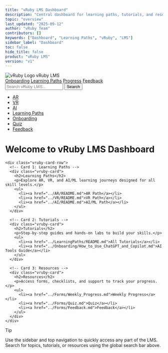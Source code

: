 ```yaml
---
title: "vRuby LMS Dashboard"
description: "Central dashboard for learning paths, tutorials, and resources."
topic: "overview"
last_updated: "2025-09-12"
author: "vRuby Team"
contributors: []
keywords: ["Dashboard", "Learning Paths", "vRuby", "LMS"]
sidebar_label: "Dashboard"
toc: false
hide_title: false
product: "vRuby LMS"
version: "v1"
---
```


<!-- Global styles (relative path from /LearningPaths to /assets) -->
<link rel="stylesheet" href="../assets/css/vruby.css">

<!-- Top Navigation Bar -->
<div class="vruby-navbar">
  <div class="vruby-brand">
    <img src="../assets/company-intro.png" alt="vRuby Logo" class="vruby-logo" />
    <span class="vruby-brand-text">vRuby LMS</span>
  </div>
  <nav class="vruby-navlinks">
    <a href="../Onboarding/README.md">Onboarding</a>
    <a href="../LearningPaths/README.md">Learning Paths</a>
    <a href="../Forms/Weekly_Progress.md">Progress</a>
    <a href="../Forms/Feedback.md">Feedback</a>
  </nav>
</div>

<!-- Global Search Bar -->
<div class="vruby-search">
  <input type="text" placeholder="Search vRuby LMS..." />
  <button>Search</button>
</div>

<div class="vruby-layout">
  <!-- Sidebar Navigation -->
  <nav class="vruby-sidebar">
    <ul>
      <li><a href="../AR/README.md">AR</a></li>
      <li><a href="../VR/README.md">VR</a></li>
      <li><a href="../AI/README.md">AI</a></li>
      <li><a href="../LearningPaths/README.md">Learning Paths</a></li>
      <li><a href="../Onboarding/README.md">Onboarding</a></li>
      <li><a href="../Forms/Quiz.md">Quiz</a></li>
      <li><a href="../Forms/Feedback.md">Feedback</a></li>
    </ul>
  </nav>

  <!-- Central Content: Card Layout -->
  <main class="vruby-main">
    <h1>Welcome to vRuby LMS Dashboard</h1>

    <div class="vruby-card-row">
      <!-- Card 1: Learning Paths -->
      <div class="vruby-card">
        <h2>Learning Paths</h2>
        <p>Explore AR, VR, and AI/ML learning journeys designed for all skill levels.</p>
        <ul>
          <li><a href="../AR/README.md">AR Path</a></li>
          <li><a href="../VR/README.md">VR Path</a></li>
          <li><a href="../AI/README.md">AI/ML Path</a></li>
        </ul>
      </div>

      <!-- Card 2: Tutorials -->
      <div class="vruby-card">
        <h2>Tutorials</h2>
        <p>Step-by-step guides and hands-on labs to build your skills.</p>
        <ul>
          <li><a href="../LearningPaths/README.md">All Tutorials</a></li>
          <li><a href="../Onboarding/How_to_Use_ChatGPT_and_Copilot.md">AI Tools Guide</a></li>
        </ul>
      </div>

      <!-- Card 3: Resources -->
      <div class="vruby-card">
        <h2>Resources</h2>
        <p>Access forms, checklists, and support to track your progress.</p>
        <ul>
          <li><a href="../Forms/Weekly_Progress.md">Weekly Progress</a></li>
          <li><a href="../Forms/Quiz.md">Quiz</a></li>
          <li><a href="../Forms/Feedback.md">Feedback</a></li>
        </ul>
      </div>
    </div>
  </main>
</div>

> [!TIP]
> Use the sidebar and top navigation to quickly access any part of the LMS. Search for topics, tutorials, or resources using the global search bar above.
